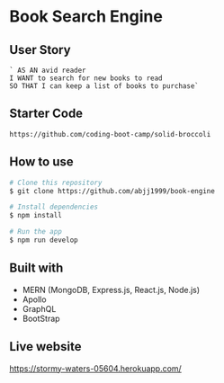 # Book Search Engine

## User Story 
    ` AS AN avid reader
    I WANT to search for new books to read
    SO THAT I can keep a list of books to purchase`

## Starter Code
    https://github.com/coding-boot-camp/solid-broccoli


## How to use

```bash
# Clone this repository
$ git clone https://github.com/abjj1999/book-engine

# Install dependencies
$ npm install

# Run the app
$ npm run develop
```

## Built with 
- MERN (MongoDB, Express.js, React.js, Node.js)
- Apollo
- GraphQL
- BootStrap

## Live website
https://stormy-waters-05604.herokuapp.com/

